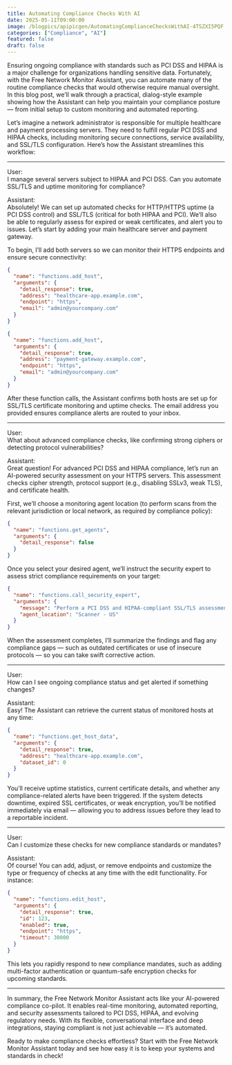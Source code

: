 ```yaml
---
title: Automating Compliance Checks With AI
date: 2025-05-11T09:00:00
image: /blogpics/apipicgen/AutomatingComplianceChecksWithAI-4TSZXI5PQF.jpg
categories: ["Compliance", "AI"]
featured: false
draft: false
---
```

Ensuring ongoing compliance with standards such as PCI DSS and HIPAA is a major challenge for organizations handling sensitive data. Fortunately, with the Free Network Monitor Assistant, you can automate many of the routine compliance checks that would otherwise require manual oversight. In this blog post, we’ll walk through a practical, dialog-style example showing how the Assistant can help you maintain your compliance posture — from initial setup to custom monitoring and automated reporting.

Let’s imagine a network administrator is responsible for multiple healthcare and payment processing servers. They need to fulfill regular PCI DSS and HIPAA checks, including monitoring secure connections, service availability, and SSL/TLS configuration. Here’s how the Assistant streamlines this workflow:

---

User:  
I manage several servers subject to HIPAA and PCI DSS. Can you automate SSL/TLS and uptime monitoring for compliance?

Assistant:  
Absolutely! We can set up automated checks for HTTP/HTTPS uptime (a PCI DSS control) and SSL/TLS (critical for both HIPAA and PCI). We’ll also be able to regularly assess for expired or weak certificates, and alert you to issues. Let’s start by adding your main healthcare server and payment gateway.

To begin, I’ll add both servers so we can monitor their HTTPS endpoints and ensure secure connectivity:

```json
{
  "name": "functions.add_host",
  "arguments": {
    "detail_response": true,
    "address": "healthcare-app.example.com",
    "endpoint": "https",
    "email": "admin@yourcompany.com"
  }
}
```

```json
{
  "name": "functions.add_host",
  "arguments": {
    "detail_response": true,
    "address": "payment-gateway.example.com",
    "endpoint": "https",
    "email": "admin@yourcompany.com"
  }
}
```

After these function calls, the Assistant confirms both hosts are set up for SSL/TLS certificate monitoring and uptime checks. The email address you provided ensures compliance alerts are routed to your inbox.

---

User:  
What about advanced compliance checks, like confirming strong ciphers or detecting protocol vulnerabilities?

Assistant:  
Great question! For advanced PCI DSS and HIPAA compliance, let’s run an AI-powered security assessment on your HTTPS servers. This assessment checks cipher strength, protocol support (e.g., disabling SSLv3, weak TLS), and certificate health.

First, we’ll choose a monitoring agent location (to perform scans from the relevant jurisdiction or local network, as required by compliance policy):

```json
{
  "name": "functions.get_agents",
  "arguments": {
    "detail_response": false
  }
}
```

Once you select your desired agent, we’ll instruct the security expert to assess strict compliance requirements on your target:

```json
{
  "name": "functions.call_security_expert",
  "arguments": {
    "message": "Perform a PCI DSS and HIPAA-compliant SSL/TLS assessment of healthcare-app.example.com. Confirm strong cipher suites, disable deprecated protocols, and verify certificate validity. I am authorized for this scan.",
    "agent_location": "Scanner - US"
  }
}
```

When the assessment completes, I’ll summarize the findings and flag any compliance gaps — such as outdated certificates or use of insecure protocols — so you can take swift corrective action.

---

User:  
How can I see ongoing compliance status and get alerted if something changes?

Assistant:  
Easy! The Assistant can retrieve the current status of monitored hosts at any time:

```json
{
  "name": "functions.get_host_data",
  "arguments": {
    "detail_response": true,
    "address": "healthcare-app.example.com",
    "dataset_id": 0
  }
}
```

You’ll receive uptime statistics, current certificate details, and whether any compliance-related alerts have been triggered. If the system detects downtime, expired SSL certificates, or weak encryption, you’ll be notified immediately via email — allowing you to address issues before they lead to a reportable incident.

---

User:  
Can I customize these checks for new compliance standards or mandates?

Assistant:  
Of course! You can add, adjust, or remove endpoints and customize the type or frequency of checks at any time with the edit functionality. For instance:

```json
{
  "name": "functions.edit_host",
  "arguments": {
    "detail_response": true,
    "id": 123,
    "enabled": true,
    "endpoint": "https",
    "timeout": 30000
  }
}
```

This lets you rapidly respond to new compliance mandates, such as adding multi-factor authentication or quantum-safe encryption checks for upcoming standards.

---

In summary, the Free Network Monitor Assistant acts like your AI-powered compliance co-pilot. It enables real-time monitoring, automated reporting, and security assessments tailored to PCI DSS, HIPAA, and evolving regulatory needs. With its flexible, conversational interface and deep integrations, staying compliant is not just achievable — it’s automated.

Ready to make compliance checks effortless? Start with the Free Network Monitor Assistant today and see how easy it is to keep your systems and standards in check!